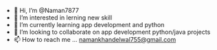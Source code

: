 - 👋 Hi, I’m @Naman7877
- 👀 I’m interested in lerning new skill 
- 🌱 I’m currently learning app development and python 
- 💞️ I’m looking to collaborate on app development python/java projects 
- 📫 How to reach me ... namankhandelwal755@gmail.com 

<!---
Naman7877/Naman7877 is a ✨ special ✨ repository because its `README.md` (this file) appears on your GitHub profile.
You can click the Preview link to take a look at your changes.
--->
